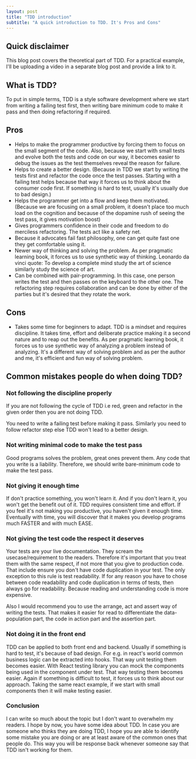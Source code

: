 ```yaml
---
layout: post
title: "TDD introduction"
subtitle: "A quick introduction to TDD. It's Pros and Cons"
---
```


## Quick disclaimer
This blog post covers the theoretical part of TDD. For a practical example, I'll be uploading a video in a separate 
blog post and provide a link to it.

## What is TDD?
To put in simple terms, TDD is a style software development where we start from writing a failing test first, then 
writing bare minimum code to make it pass and then doing refactoring if required.

## Pros
 * Helps to make the programmer productive by forcing them to focus on the small segment of the code.
   Also, because we start with small tests and evolve both the tests and code on our way, it becomes easier to debug 
   the issues as the test themselves reveal the reason for failure.
 * Helps to create a better design. (Because in TDD we start by writing the tests first and refactor the code once 
   the test passes. Starting with a failing test helps because that way it forces us to think about the consumer 
   code first. If something is hard to test, usually it's usually due to bad design.)
 * Helps the programmer get into a flow and keep them motivated. (Because we are focusing on a small problem, it doesn't place too much load on the cognition and because of the dopamine rush of seeing the test pass, it gives motivation boost)
 * Gives programmers confidence in their code and freedom to do merciless refactoring. The tests act like a safety net.
 * Because it advocates fail fast philosophy, one can get quite fast one they get comfortable using it.
 * Newer way of thinking and solving the problem. As per pragmatic learning book, it forces us to use synthetic way 
   of thinking. Leonardo da vinci quote: To develop a complete mind study the art of science similarly study the 
   science of art.
 * Can be combined with pair-programming. In this case, one person writes the test and then passes on the keyboard 
   to the other one. The refactoring step requires collaboration and can be done by either of the parties but it's 
   desired that they rotate the work.

## Cons
 * Takes some time for beginners to adapt. TDD is a mindset and requires discipline. It takes time, effort and 
   deliberate practice making it a second nature and to reap out the benefits. As per pragmatic learning book, it 
   forces us to use synthetic way of analyzing a problem instead of analyzing. It's a different way of solving 
   problem and as per the author and me, it's efficient and fun way of solving problem.

## Common mistakes people do when doing TDD?

### Not following the discipline properly
If you are not following the cycle of TDD i.e red, green and refactor in the given order then you are not doing TDD. 

You need to write a failing test before making it pass. Similarly you need to follow refactor step else TDD won't 
lead to a better design.

### Not writing minimal code to make the test pass
Good programs solves the problem, great ones prevent them.
Any code that you write is a liability. Therefore, we should write bare-minimum code to make the test pass.

### Not giving it enough time
If don't practice something, you won't learn it. And if you don't learn it, you won't get the benefit out of it.
TDD requires consistent time and effort. If you feel it's not making you productive, you haven't given it enough time.
Eventually with time, you will discover that it makes you develop programs much FASTER and with much EASE.

### Not giving the test code the respect it deserves
Your tests are your live documentation. They scream the usecase/requirement to the readers. Therefore it's important 
that you treat them with the same respect, if not more that you give to production code.
That include ensure you don't have code duplication in your test. The only exception to this rule is test 
readability. If for any reason you have to chose between code readability and code duplication in terms of tests, 
then always go for readability.
Because reading and understanding code is more expensive.

Also I would recommend you to use the arrange, act and assert way of writing the tests. That makes it easier for 
read to differentiate the data-population part, the code in action part and the assertion part.

### Not doing it in the front end
TDD can be applied to both front end and backend. Usually if something is hard to test, it's because of bad design. 
For e.g. in react's world common business logic can be extracted into hooks. That way unit testing them becomes easier.
With React testing library you can mock the components being used in the component under test. That way testing them 
becomes easier.
Again if something is difficult to test, it forces us to think about our approach. Taking the same react example, 
if we start with small components then it will make testing easier.

### Conclusion
I can write so much about the topic but I don't want to overwhelm my readers. I hope by now, you have some idea 
about TDD.
In case you are someone who thinks they are doing TDD, I hope you are able to identify some mistake you are doing or 
are at least aware of the common ones that people do. This way you will be response back whenever someone say that 
TDD isn't working for them.
